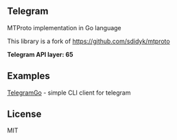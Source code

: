 ## Telegram

MTProto implementation in Go language

This library is a fork of https://github.com/sdidyk/mtproto

**Telegram API layer: 65**
## Examples
[TelegramGo](https://github.com/shelomentsevd/telegramgo) - simple CLI client for telegram
## License

MIT
